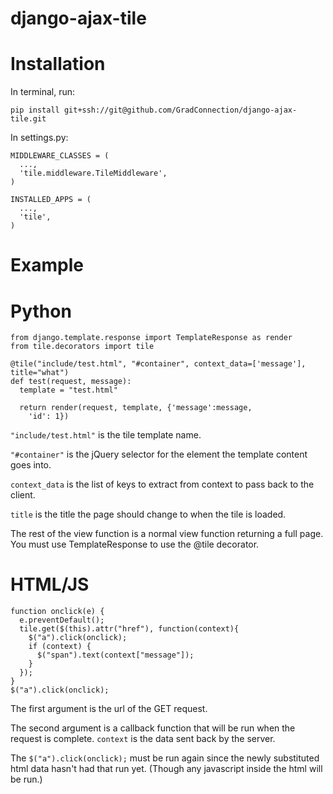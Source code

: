 django-ajax-tile
================

Installation
============

In terminal, run:

    pip install git+ssh://git@github.com/GradConnection/django-ajax-tile.git


In settings.py:

    MIDDLEWARE_CLASSES = (
      ...,
      'tile.middleware.TileMiddleware',
    )

    INSTALLED_APPS = (
      ...,
      'tile',
    )

Example
=======

Python
======
    from django.template.response import TemplateResponse as render
    from tile.decorators import tile

    @tile("include/test.html", "#container", context_data=['message'], title="what")
    def test(request, message):
      template = "test.html"

      return render(request, template, {'message':message,
        'id': 1})

```"include/test.html"``` is the tile template name.

```"#container"``` is the jQuery selector for the element the template content goes 
into.

```context_data``` is the list of keys to extract from context to pass back to the client.

```title``` is the title the page should change to when the tile is loaded.

The rest of the view function is a normal view function returning a full page.
You must use TemplateResponse to use the @tile decorator.

HTML/JS
=======

    function onclick(e) {
      e.preventDefault();
      tile.get($(this).attr("href"), function(context){
        $("a").click(onclick);
        if (context) {
          $("span").text(context["message"]);
        }
      });
    }
    $("a").click(onclick);


The first argument is the url of the GET request.

The second argument is a callback function that will be run when the request is complete. ```context``` is the data sent back by the server.

The ```$("a").click(onclick);``` must be run again since the newly substituted html data hasn't had that run yet. (Though any javascript inside the html will be run.)
